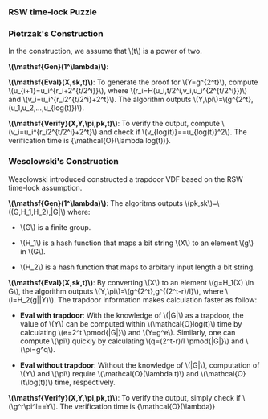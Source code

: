 ### RSW time-lock Puzzle

### Pietrzak's Construction

In the construction, we assume that \\(t\\) is a power of two.

**\\(\mathsf{Gen}(1^\lambda)\\)**:

**\\(\mathsf{Eval}(X,sk,t)\\)**: To generate the proof for \\(Y=g^{2^t}\\), compute \\(u_{i+1}=u_i^{r_i+2^{t/2^i}}\\), where \\(r_i=H(u_i,t/2^i,v_i,u_i^{2^{t/2^i}})\\) and \\(v_i=u_i^{r_i2^{t/2^i}+2^t}\\). The algorithm outputs \\(Y,\pi\\)=\\(g^{2^t},(u_1,u_2,...,u_{log(t)})\\).

**\\(\mathsf{Verify}(X,Y,\pi,pk,t)\\)**: To verify the output, compute \\(v_i=u_i^{r_i2^{t/2^i}+2^t}\\) and check if \\(v_{log(t)}==u_{log(t)}^2\\). The verification time is {\mathcal{O}(\lambda log(t))}.

### Wesolowski's Construction

Wesolowski introduced constructed a trapdoor VDF based on the RSW time-lock assumption.

**\\(\mathsf{Gen}(1^\lambda)\\)**: The algoritms outputs \\(pk,sk\\)=\\((G,H_1,H_2),|G|\\) where:  

- \\(G\\) is a finite group. 

- \\(H_1\\) is a hash function that maps a bit string \\(X\\) to an element \\(g\\) in \\(G\\).

- \\(H_2\\) is a hash function that maps to arbitary input length a bit string.

**\\(\mathsf{Eval}(X,sk,t)\\)**: By converting \\(X\\) to an element \\(g=H_1(X) \in G\\), the algorithm outputs \\(Y,\pi\\)=\\(g^{2^t},g^{(2^t-r)/l}\\), where \\(l=H_2(g||Y)\\). The trapdoor information makes calculation faster as follow: 

- **Eval with trapdoor**: With the knowledge of \\(|G|\\) as a trapdoor, the value of \\(Y\\) can be computed within \\(\mathcal{O}log(t)\\) time by calculating \\(e=2^t \pmod{|G|}\\) and \\(Y=g^e\\). Similarly, one can compute \\(\pi\\) quickly by calculating \\(q=(2^t-r)/l \pmod{|G|}\\) and \\(\pi=g^q\\).

- **Eval without trapdoor**: Without the knowledge of \\(|G|\\), computation of \\(Y\\) and \\(\pi\\) require \\(\mathcal{O}(\lambda t)\\) and \\(\mathcal{O}(t\log(t))\\) time, respectively.  

**\\(\mathsf{Verify}(X,Y,\pi,pk,t)\\)**: To verify the output, simply check if \\(\g^r\pi^l==Y\\). The verification time is {\mathcal{O}(\lambda)}

